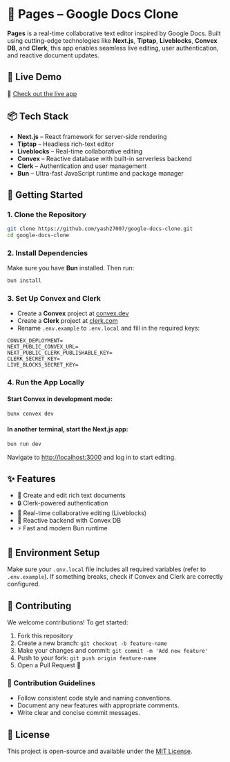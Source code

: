 # 📝 Pages – Google Docs Clone

**Pages** is a real-time collaborative text editor inspired by Google Docs. Built using cutting-edge technologies like **Next.js**, **Tiptap**, **Liveblocks**, **Convex DB**, and **Clerk**, this app enables seamless live editing, user authentication, and reactive document updates.

## 🚀 Live Demo

🔗 [Check out the live app](https://google-docs-clone-gamma-two.vercel.app/)

## 📦 Tech Stack

- **Next.js** – React framework for server-side rendering
- **Tiptap** – Headless rich-text editor
- **Liveblocks** – Real-time collaborative editing
- **Convex** – Reactive database with built-in serverless backend
- **Clerk** – Authentication and user management
- **Bun** – Ultra-fast JavaScript runtime and package manager

## 📁 Getting Started

### 1. Clone the Repository

```bash
git clone https://github.com/yash27007/google-docs-clone.git
cd google-docs-clone
````

### 2. Install Dependencies

Make sure you have **Bun** installed. Then run:

```bash
bun install
```

### 3. Set Up Convex and Clerk

* Create a **Convex** project at [convex.dev](https://dashboard.convex.dev/)
* Create a **Clerk** project at [clerk.com](https://clerk.com/)
* Rename `.env.example` to `.env.local` and fill in the required keys:

```env
CONVEX_DEPLOYMENT=
NEXT_PUBLIC_CONVEX_URL=
NEXT_PUBLIC_CLERK_PUBLISHABLE_KEY=
CLERK_SECRET_KEY=
LIVE_BLOCKS_SECRET_KEY=
```

### 4. Run the App Locally

#### Start Convex in development mode:

```bash
bunx convex dev
```

#### In another terminal, start the Next.js app:

```bash
bun run dev
```

Navigate to [http://localhost:3000](http://localhost:3000) and log in to start editing.

## ✨ Features

* 📄 Create and edit rich text documents
* 🔒 Clerk-powered authentication
* 🤝 Real-time collaborative editing (Liveblocks)
* 🧠 Reactive backend with Convex DB
* ⚡ Fast and modern Bun runtime

## 🧪 Environment Setup

Make sure your `.env.local` file includes all required variables (refer to `.env.example`). If something breaks, check if Convex and Clerk are correctly configured.

## 🤝 Contributing

We welcome contributions! To get started:

1. Fork this repository
2. Create a new branch: `git checkout -b feature-name`
3. Make your changes and commit: `git commit -m 'Add new feature'`
4. Push to your fork: `git push origin feature-name`
5. Open a Pull Request 🚀

### 📌 Contribution Guidelines

* Follow consistent code style and naming conventions.
* Document any new features with appropriate comments.
* Write clear and concise commit messages.

## 📄 License

This project is open-source and available under the [MIT License](LICENSE).

